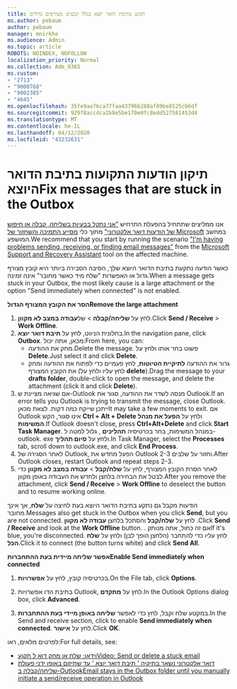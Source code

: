```yaml
---
title: תקוע בתיבת דואר יוצא בגלל קבצים מצורפים גדולים
ms.author: pebaum
author: pebaum
manager: mnirkhe
ms.audience: Admin
ms.topic: article
ROBOTS: NOINDEX, NOFOLLOW
localization_priority: Normal
ms.collection: Adm_O365
ms.custom:
- "2713"
- "9000768"
- "9002385"
- "4645"
ms.openlocfilehash: 35fe9ae76ca77faa43796b288af09be8525cb6df
ms.sourcegitcommit: 929f8accdca2b8e5be170e0fc8edd527581453d4
ms.translationtype: MT
ms.contentlocale: he-IL
ms.lasthandoff: 04/12/2020
ms.locfileid: "43232631"
---
```

# <a name="fix-messages-that-are-stuck-in-the-outbox"></a><span data-ttu-id="f485e-102">תיקון הודעות התקועות בתיבת הדואר היוצא</span><span class="sxs-lookup"><span data-stu-id="f485e-102">Fix messages that are stuck in the Outbox</span></span>

<span data-ttu-id="f485e-103">אנו ממליצים שתתחיל בהפעלת התרחיש ["אני נתקל בבעיות בשליחה, קבלה או חיפוש של הודעות דואר אלקטרוני"](https://aka.ms/SaRA-OutlookSendReceive) מתוך כלי [מסייע התמיכה והשחזור של Microsoft](https://diagnostics.office.com/#/) במחשב המושפע.</span><span class="sxs-lookup"><span data-stu-id="f485e-103">We recommend that you start by running the scenario ["I'm having problems sending, receiving, or finding email messages"](https://aka.ms/SaRA-OutlookSendReceive) from the [Microsoft Support and Recovery Assistant](https://diagnostics.office.com/#/) tool on the affected machine.</span></span>

<span data-ttu-id="f485e-104">כאשר הודעה נתקעת בתיבת הדואר היוצא שלך, הסיבה הסבירה ביותר היא קובץ מצורף גדול או האפשרות "שלח מיד כאשר מחובר" אינה זמינה.</span><span class="sxs-lookup"><span data-stu-id="f485e-104">When a message gets stuck in your Outbox, the most likely cause is a large attachment or the option "Send immediately when connected" is not enabled.</span></span>

<span data-ttu-id="f485e-105">**הסר את הקובץ המצורף הגדול**</span><span class="sxs-lookup"><span data-stu-id="f485e-105">**Remove the large attachment**</span></span>

1. <span data-ttu-id="f485e-106">לחץ על **שליחה/קבלה** > של**עבודה במצב לא מקוון**.</span><span class="sxs-lookup"><span data-stu-id="f485e-106">Click **Send / Receive** > **Work Offline**.</span></span> 
2. <span data-ttu-id="f485e-107">בחלונית הניווט, לחץ על **תיבת דואר יוצא**.</span><span class="sxs-lookup"><span data-stu-id="f485e-107">In the navigation pane, click **Outbox**.</span></span> <span data-ttu-id="f485e-108">מכאן, אתה יכול:</span><span class="sxs-lookup"><span data-stu-id="f485e-108">From here, you can:</span></span> 
    - <span data-ttu-id="f485e-109">מחק את ההודעה.</span><span class="sxs-lookup"><span data-stu-id="f485e-109">Delete the message.</span></span> <span data-ttu-id="f485e-110">פשוט בחר אותו ולחץ על **Delete**.</span><span class="sxs-lookup"><span data-stu-id="f485e-110">Just select it and click **Delete**.</span></span>
    - <span data-ttu-id="f485e-111">גרור את ההודעה **לתיקיית הטיוטות**, לחץ פעמיים כדי לפתוח את ההודעה ומחק את הקובץ המצורף (לחץ עליו ולחץ על **delete**).</span><span class="sxs-lookup"><span data-stu-id="f485e-111">Drag the message to your **drafts folder**, double-click to open the message, and delete the attachment (click it and click **Delete**).</span></span>
3. <span data-ttu-id="f485e-112">אם שגיאה מציינת ש-Outlook מנסה לשדר את ההודעה, סגור את Outlook.</span><span class="sxs-lookup"><span data-stu-id="f485e-112">If an error tells you Outlook is trying to transmit the message, close Outlook.</span></span> <span data-ttu-id="f485e-113">ייתכן שייקח כמה דקות. לצאת מכאן</span><span class="sxs-lookup"><span data-stu-id="f485e-113">It may take a few moments to exit.</span></span> <span data-ttu-id="f485e-114">אם Outlook אינו סגור, הקש **Ctrl + Alt + Delete** ולחץ על **הפעל את מנהל המשימות**.</span><span class="sxs-lookup"><span data-stu-id="f485e-114">If Outlook doesn't close, press **Ctrl+Alt+Delete** and click **Start Task Manager**.</span></span> <span data-ttu-id="f485e-115">במנהל המשימות, בחר בכרטיסיה **תהליכים** , גלול למטה ל-outlook. exe ולחץ על **סיום תהליך**.</span><span class="sxs-lookup"><span data-stu-id="f485e-115">In Task Manager, select the **Processes** tab, scroll down to outlook.exe, and click **End Process**.</span></span>
4. <span data-ttu-id="f485e-116">לאחר הסגירה של Outlook, הפעל מחדש את Outlook וחזור על שלבים 2-3.</span><span class="sxs-lookup"><span data-stu-id="f485e-116">After Outlook closes, restart Outlook and repeat steps 2-3.</span></span> 
5. <span data-ttu-id="f485e-117">לאחר הסרת הקובץ המצורף, לחץ על **שלח/קבל** > **עבודה במצב לא מקוון** כדי לבטל את הבחירה בלחצן ולחדש את העבודה באופן מקוון.</span><span class="sxs-lookup"><span data-stu-id="f485e-117">After you remove the attachment, click **Send / Receive** > **Work Offline** to deselect the button and to resume working online.</span></span> 

<span data-ttu-id="f485e-118">הודעות מקבל גם נתקע בתיבת הדואר היוצא בעת לחיצה על **שלח**, אך אינך מחובר.</span><span class="sxs-lookup"><span data-stu-id="f485e-118">Messages also get stuck in the Outbox when you click **Send**, but you are not connected.</span></span> <span data-ttu-id="f485e-119">לחץ על **שלח/קבל** והסתכל בלחצן **עבודה לא מקוון** .</span><span class="sxs-lookup"><span data-stu-id="f485e-119">Click **Send / Receive** and look at the **Work Offline** button.</span></span> <span data-ttu-id="f485e-120">. אם זה כחול, אתה מנותק</span><span class="sxs-lookup"><span data-stu-id="f485e-120">If it's blue, you're disconnected.</span></span> <span data-ttu-id="f485e-121">לחץ עליו כדי להתחבר (הלחצן הופך לבן) ולחץ על **שלח הכל**.</span><span class="sxs-lookup"><span data-stu-id="f485e-121">Click it to connect (the button turns white) and click **Send All**.</span></span>
 
<span data-ttu-id="f485e-122">**אפשר שליחה מיידית בעת ההתחברות**</span><span class="sxs-lookup"><span data-stu-id="f485e-122">**Enable Send immediately when connected**</span></span>
 
1. <span data-ttu-id="f485e-123">בכרטיסיה קובץ, לחץ על **אפשרויות**.</span><span class="sxs-lookup"><span data-stu-id="f485e-123">On the File tab, click **Options**.</span></span>

2. <span data-ttu-id="f485e-124">בתיבת הדו אפשרויות Outlook, לחץ על **מתקדם**.</span><span class="sxs-lookup"><span data-stu-id="f485e-124">In the Outlook Options dialog box, click **Advanced**.</span></span>

3. <span data-ttu-id="f485e-125">במקטע שלח וקבל, לחץ כדי לאפשר **שליחה באופן מיידי בעת ההתחברות**.</span><span class="sxs-lookup"><span data-stu-id="f485e-125">In the Send and receive section, click to enable **Send immediately when connected**.</span></span> <span data-ttu-id="f485e-126">לחץ על **אישור**.</span><span class="sxs-lookup"><span data-stu-id="f485e-126">Click **OK**.</span></span>
 
<span data-ttu-id="f485e-127">לפרטים מלאים, ראו:</span><span class="sxs-lookup"><span data-stu-id="f485e-127">For full details, see:</span></span>
- [<span data-ttu-id="f485e-128">וידאו: שלח או מחק דוא ל תקוע</span><span class="sxs-lookup"><span data-stu-id="f485e-128">Video: Send or delete a stuck email</span></span>](https://support.office.com/article/Video-Send-or-delete-an-email-stuck-in-your-outbox-26d5d34a-4e5f-444a-a9e8-44db04a94dec) 
- [<span data-ttu-id="f485e-129">דואר אלקטרוני נשאר בתיקיה ' תיבת דואר יוצא ' עד שתיזום באופן ידני פעולת שליחה/קבלה ב-Outlook</span><span class="sxs-lookup"><span data-stu-id="f485e-129">Email stays in the Outbox folder until you manually initiate a send/receive operation in Outlook</span></span>](https://support.microsoft.com/help/2797572/email-stays-in-the-outbox-folder-until-you-manually-initiate-a-send-re)
